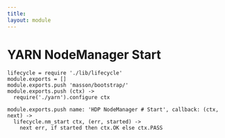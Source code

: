 ```yaml
---
title: 
layout: module
---
```


# YARN NodeManager Start

    lifecycle = require './lib/lifecycle'
    module.exports = []
    module.exports.push 'masson/bootstrap/'
    module.exports.push (ctx) ->
      require('./yarn').configure ctx

    module.exports.push name: 'HDP NodeManager # Start', callback: (ctx, next) ->
      lifecycle.nm_start ctx, (err, started) ->
        next err, if started then ctx.OK else ctx.PASS
